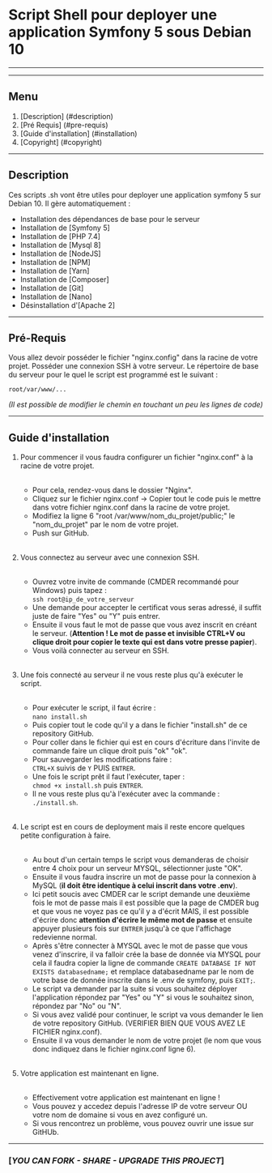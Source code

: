 # Script Shell pour deployer une application Symfony 5 sous Debian 10

***
***

## Menu

1. [Description] (#description)
1. [Pré Requis] (#pre-requis)
2. [Guide d'installation] (#installation)
3. [Copyright] (#copyright)

***

<a name="description"></a>
## Description
Ces scripts .sh vont être utiles pour deployer une application symfony 5 sur Debian 10.
Il gère automatiquement : 

- Installation des dépendances de base pour le serveur
- Installation de [Symfony 5] 
- Installation de [PHP 7.4]
- Installation de [Mysql 8]
- Installation de [NodeJS]
- Installation de [NPM]
- Installation de [Yarn]
- Installation de [Composer]
- Installation de [Git]
- Installation de [Nano]
- Désinstallation d'[Apache 2]

***

<a name="pre-requis"></a>
## Pré-Requis
Vous allez devoir posséder le fichier "nginx.config" dans la racine de votre projet.
Posséder une connexion SSH à votre serveur.
Le répertoire de base du serveur pour le quel le script est programmé est le suivant :

`root/var/www/...`

_(Il est possible de modifier le chemin en touchant un peu les lignes de code)_

***

<a name="installation"></a>
## Guide d'installation 

1. Pour commencer il vous faudra configurer un fichier "nginx.conf" à la racine de votre projet.<br><br>
    - Pour cela, rendez-vous dans le dossier "Nginx".
    - Cliquez sur le fichier nginx.conf -> Copier tout le code puis le mettre dans votre fichier nginx.conf dans la racine de votre projet.
    - Modifiez la ligne 6 "root /var/www/nom_du_projet/public;" le "nom_du_projet" par le nom de votre projet.
    - Push sur GitHub.<br><br>
    
2. Vous connectez au serveur avec une connexion SSH. <br><br>
    - Ouvrez votre invite de commande (CMDER recommandé pour Windows) puis tapez : <br>
    ```ssh root@ip_de_votre_serveur``` <br>
    - Une demande pour accepter le certificat vous seras adressé, il suffit juste de faire "Yes" ou "Y" puis entrer.
    - Ensuite il vous faut le mot de passe que vous avez inscrit en créant le serveur. (**Attention ! Le mot de passe et invisible CTRL+V ou clique droit pour copier le texte qui est dans votre presse papier**).
    - Vous voilà connecter au serveur en SSH.<br><br>
    
3. Une fois connecté au serveur il ne vous reste plus qu'à exécuter le script. <br><br>
    - Pour exécuter le script, il faut écrire : <br>
    ``nano install.sh`` <br>
    - Puis copier tout le code qu'il y a dans le fichier "install.sh" de ce repository GitHub.
    - Pour coller dans le fichier qui est en cours d'écriture dans l'invite de commande faire un clique droit puis "ok" "ok".
    - Pour sauvegarder les modifications faire : <br>
    ``CTRL+X`` suivis de ``Y`` PUIS ``ENTRER``.
    - Une fois le script prêt il faut l'exécuter, taper : <br>
    ``chmod +x install.sh`` puis ``ENTRER``.
    - Il ne vous reste plus qu'à l'exécuter avec la commande : <br>
    ``./install.sh``.<br><br>
      
4. Le script est en cours de deployment mais il reste encore quelques petite configuration à faire.<br><br>
    - Au bout d'un certain temps le script vous demanderas de choisir entre 4 choix pour un serveur MYSQL, sélectionner juste "OK".
    - Ensuite il vous faudra inscrire un mot de passe pour la connexion à MySQL (**il doit être identique à celui inscrit dans votre .env**).
    - Ici petit soucis avec CMDER car le script demande une deuxième fois le mot de passe mais il est possible que la page de CMDER bug et que vous ne voyez pas ce qu'il y a d'écrit MAIS, il est possible d'écrire donc **attention d'écrire le même mot de passe** et ensuite appuyer plusieurs fois sur ``ENTRER`` jusqu'à ce que l'affichage redevienne normal.
    - Après s'être connecter à MYSQL avec le mot de passe que vous venez d'inscrire, il va falloir crée la base de donnée via MYSQL pour cela il faudra copier la ligne de commande 
      ``CREATE DATABASE IF NOT EXISTS databasedname;`` et remplace databasedname par le nom de votre base de donnée inscrite dans le .env de symfony, puis ``EXIT;``.  
    - Le script va demander par la suite si vous souhaitez déployer l'application répondez par "Yes" ou "Y" si vous le souhaitez sinon, répondez par "No" ou "N".
    - Si vous avez validé pour continuer, le script va vous demander le lien de votre repository GitHub. (VERIFIER BIEN QUE VOUS AVEZ LE FICHIER nginx.conf).
    - Ensuite il va vous demander le nom de votre projet (le nom que vous donc indiquez dans le fichier nginx.conf ligne 6).<br><br>
    
5. Votre application est maintenant en ligne.<br><br>
    - Effectivement votre application est maintenant en ligne ! 
    - Vous pouvez y accedez depuis l'adresse IP de votre serveur OU votre nom de domaine si vous en avez configuré un.
    - Si vous rencontrez un problème, vous pouvez ouvrir une issue sur GitHUb.
    
    
***

### [***YOU CAN FORK - SHARE - UPGRADE THIS PROJECT***]